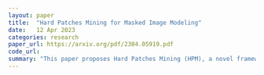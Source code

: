 ```yaml
---
layout: paper
title:  "Hard Patches Mining for Masked Image Modeling"
date:   12 Apr 2023
categories: research
paper_url: https://arxiv.org/pdf/2304.05919.pdf
code_url: 
summary: "This paper proposes Hard Patches Mining (HPM), a novel framework for masked image modeling (MIM) pre-training that goes beyond simply solving given problems. HPM aims for the model to generate more challenging tasks for itself, using reconstruction loss as a metric for task difficulty. It incorporates an auxiliary loss predictor to determine which patches to mask based on predicted patch-wise losses, using a strategy to avoid overfitting. Experiments show HPM's effectiveness in creating challenging masked images and enhancing representation quality through the loss prediction objective, highlighting its ability to identify and learn from hard-to-reconstruct areas."
---
```


